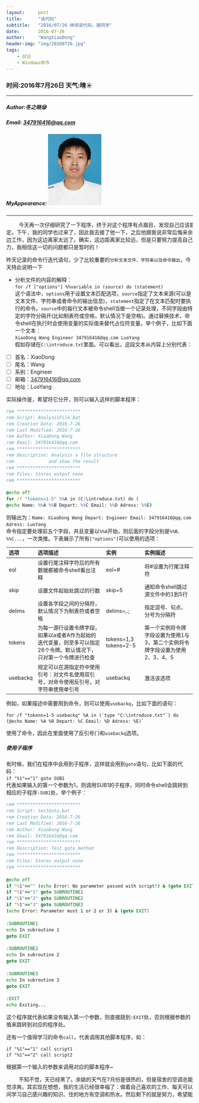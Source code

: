 ```yaml
---
layout:     post
title:      "读代码"
subtitle:   "2016/07/26 继续读代码，接同学"
date:       2016-07-26
author:     "WangXiaoDong"
header-img: "img/20160726.jpg"
tags:
    - 日记
    - Windows命令
---
```


### 时间:2016年7月26日 天气:晴:sunny:
-----
#####   Author:冬之晓:sleepy:
#####   Email: 347916416@qq.com
#####   MyAppearance: ![MyAppearance](https://github.com/Dongzhixiao/PictureCache/raw/master/MyPicture.JPG "我的头像")
----------
<pre>
    今天再一次仔细研究了一下程序，终于对这个程序有点眉目，发现自己应该能够搞
定。下午，我的同学也过来了，因此我去接了他一下，之后他跟我说非常后悔来余姚这
边工作，因为这边离家太远了。确实，这边距离家比较远，但是只要努力提高自己的能
力，我相信这一切的问题都只是暂时的！
</pre>

昨天记录的命令行迭代语句，少了比较重要的`分析文本文件、字符串以及命令输出`，今天特此说明一下
- 分析文件的内容的解释：  
`for /f ["options"] %%variable in (source) do (statement)`  
这个语法中，`options`用于设置文本匹配选项，`source`指定了文本来源(可以是文本文件、字符串或者命令的输出信息)，`statement`指定了在文本匹配时要执行的命令。`source`中的每行文本被命令shell当做一个记录处理，不同字段由特定的字符分隔开(比如制表符或空格，默认情况下是空格)。通过替换技术，命令shell在执行时会使用变量的实际值来替代占位符变量。举个例子，比如下面一个文本：  
`XiaoDong Wang Engineer 347916416@qq.com LuoYang`  
假如存储在`C:\introduce.txt`里面。可以看出，这段文本从内容上分别代表：

- [ ] 首名：XiaoDong
- [ ] 尾名：Wang
- [ ] 系别：Engineer
- [ ] 邮箱：347916416@qq.com
- [ ] 地址：LuoYang

实际操作是，希望将它分开，则可以输入这样的脚本程序：
```bat
rem ************************
rem Script: AnalysisFile.bat
rem Creation Data: 2016-7-26
rem Last Modified: 2016-7-26
rem Author: XiaoDong Wang
rem Email: 347916416@qq.com
rem ************************
rem Description: Analysis a file structure 
rem             and show the result
rem ************************
rem Files: Stores output none
rem ************************

@echo off
for /f "tokens=1-5" %%A in (C:\introduce.txt) do (
@echo Name: %%A %%B Depart: %%C Email: %%D Adress: %%E)
```
则输出为：`Name: XiaoDong Wang Depart: Engineer Email: 347916416@qq.com Adress: LuoYang`  
命令指定要处理前五个字段，并且变量以`%%A`开始，则后面的字段分别是`%%B、%%C...`，一次类推。下表展示了所有`["options"]`可以使用的选项：

|选项|选项描述|实例|实例描述
|:---|:-------|:---|:-------
|eol|设置行尾注释字符后的所有数据都被命令shell看出注释|eol=#|将#设置为行尾注释符
|skip|设置文件起始处跳过的行数|skip=5|通知命令shell跳过源文件中的1到5行
|delims|设置各字段之间的分隔符，默认情况下为制表符或者空格|delims=,.;|指定逗号、句点、分号为分隔符
|tokens|为每一源行设置令牌字段，如果以a或者A作为起始的迭代变量，则至多可以指定26个令牌。默认情况下，只对第一个令牌进行检查|tokens=1,3 tokens=2-5|第一个实例将令牌字段设置为使用1与3，第二个实例将令牌字段设置为使用2、3、4、5
|usebackq|规定可以在源指定符中使用引号：对文件名使用双引号，对命令使用反引号，对字符串使用单引号|usebackq|激活该选项

例如，如果描述中需要用到命令，则可以使用`usebackq`，比如下面的语句：  
```
for /f "tokens=1-5 usebackq" %A in (`type "C:\introduce.txt"`) do (@echo Name: %A %B Depart: %C Email: %D Adress: %E)`
```
使用了命令，因此在里面使用了反引号(\`)和`usebackq`选项。

##### 使用子程序
有时候，我们在程序中会用到子程序，这样就会用到`goto`语句，比如下面的代码：  
`if "%1"=="1" goto SUB1`  
代表如果输入的第一个参数为1，则调用SUB1的子程序，同时命令shell会跳转到相应的子程序`:SUB1`处，举个例子：

```bat
rem ************************
rem Script: testGoto.bat
rem Creation Data: 2016-7-26
rem Last Modified: 2016-7-26
rem Author: XiaoDong Wang
rem Email: 347916416@qq.com
rem ************************
rem Description: Test goto method
rem ************************
rem Files: Stores output none
rem ************************

@echo off
if "%1"=="" (echo Error: No parameter passed with script!) & (goto EXIT)
if "%1"=="1" goto SUBROUTINE1
if "%1"=="2" goto SUBROUTINE2
if "%1"=="3" goto SUBROUTINE3
(echo Error: Parameter must 1 or 2 or 3) & (goto EXIT)

:SUBROUTINE1
echo In subroutine 1
goto EXIT

:SUBROUTINE2
echo In subroutine 2
goto EXIT

:SUBROUTINE3
echo In subroutine 3
goto EXIT

:EXIT
echo Exiting...
```

这个程序就代表如果没有输入第一个参数，则直接跳到`:EXIT`处，否则根据参数的值来跳转到对应的程序处。

还有一个值得学习的命令`call`，代表调用其他脚本程序，如：  
```
if "%1"=="1" call script1
if "%1"=="2" call script2
```
根据第一个输入的参数来调用对应的脚本程序~

<pre>
    不知不觉，天已经黑了。余姚的天气在7月份是很热的，但是宿舍的空调总能让人感
觉凉爽。其实现在想想，我的生活已经很幸福了：做着自己喜欢的工作、每天可以有时
间学习自己感兴趣的知识、住的地方有空调和热水。然后剩下的就是努力，希望能够成为更好的自己！
</pre>